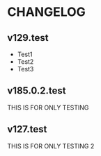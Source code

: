# CHANGELOG

## v129.test
- Test1
- Test2
- Test3

## v185.0.2.test
THIS IS FOR ONLY TESTING

## v127.test
THIS IS FOR ONLY TESTING 2